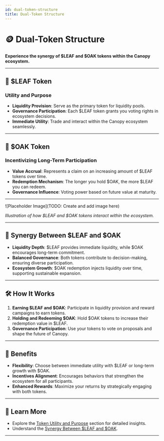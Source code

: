 ```yaml
---
id: dual-token-structure
title: Dual-Token Structure
---
```


# 🪙 Dual-Token Structure

**Experience the synergy of $LEAF and $OAK tokens within the Canopy ecosystem.**

---

## 🌿 **$LEAF Token**

### **Utility and Purpose**

- **Liquidity Provision**: Serve as the primary token for liquidity pools.
- **Governance Participation**: Each $LEAF token grants you voting rights in ecosystem decisions.
- **Immediate Utility**: Trade and interact within the Canopy ecosystem seamlessly.

---

## 🌳 **$OAK Token**

### **Incentivizing Long-Term Participation**

- **Value Accrual**: Represents a claim on an increasing amount of $LEAF tokens over time.
- **Redemption Mechanism**: The longer you hold $OAK, the more $LEAF you can redeem.
- **Governance Influence**: Voting power based on future value at maturity.

---

![Placeholder Image](TODO: Create and add image here)

*Illustration of how $LEAF and $OAK tokens interact within the ecosystem.*

---

## 🔗 **Synergy Between $LEAF and $OAK**

- **Liquidity Depth**: $LEAF provides immediate liquidity, while $OAK encourages long-term commitment.
- **Balanced Governance**: Both tokens contribute to decision-making, ensuring diverse participation.
- **Ecosystem Growth**: $OAK redemption injects liquidity over time, supporting sustainable expansion.

---

## 🛠️ **How It Works**

1. **Earning $LEAF and $OAK**: Participate in liquidity provision and reward campaigns to earn tokens.
2. **Holding and Redeeming $OAK**: Hold $OAK tokens to increase their redemption value in $LEAF.
3. **Governance Participation**: Use your tokens to vote on proposals and shape the future of Canopy.

---

## 🎯 **Benefits**

- **Flexibility**: Choose between immediate utility with $LEAF or long-term growth with $OAK.
- **Incentives Alignment**: Encourages behaviors that strengthen the ecosystem for all participants.
- **Enhanced Rewards**: Maximize your returns by strategically engaging with both tokens.

---

## 📖 **Learn More**

- Explore the [Token Utility and Purpose](../token-utility-and-purpose/leaf-token) section for detailed insights.
- Understand the [Synergy Between $LEAF and $OAK](../token-utility-and-purpose/synergy-between-leaf-and-oak).

---
